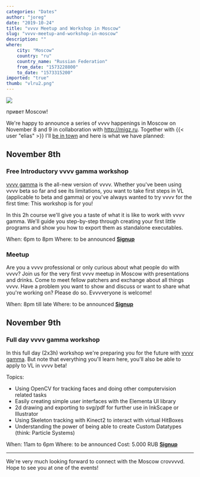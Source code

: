 ```yaml
---
categories: "Dates"
author: "joreg"
date: "2019-10-24"
title: "vvvv Meetup and Workshop in Moscow"
slug: "vvvv-meetup-and-workshop-in-moscow"
description: ""
where: 
    city: "Moscow"
    country: "ru"
    country_name: "Russian Federation"
    from_date: "1573228800"
    to_date: "1573315200"
imported: "true"
thumb: "vlru2.png"
---
```



![](vlru2.png) 

привет Moscow!

We're happy to announce a series of vvvv happenings in Moscow on November 8 and 9 in collaboration with <http://migz.ru>. Together with {{< user "elias" >}} I'll [be in town](/blog/2019/vvvv-at-dotnextconf-moscow) and here is what we have planned:

## November 8th
### Free Introductory vvvv gamma workshop
[vvvv gamma](/blog/2019/vvvv-gamma-2019.1-preview) is the all-new version of vvvv. Whether you've been using vvvv beta so far and see its limitations, you want to take first steps in VL (applicable to beta and gamma) or you've always wanted to try vvvv for the first time: This workshop is for you!

In this 2h course we'll give you a taste of what it is like to work with vvvv gamma. We'll guide you step-by-step through creating your first little programs and show you how to export them as standalone executables.

When: 6pm to 8pm
Where: to be announced
**[Signup](https://migz.timepad.ru/event/1099040/)**

### Meetup
Are you a vvvv professional or only curious about what people do with vvvv? Join us for the very first vvvv meetup in Moscow with presentations and drinks. Come to meet fellow patchers and exchange about all things vvvv. Have a problem you want to show and discuss or want to share what you're working on? Please do so. Evvvveryone is welcome! 

When: 8pm till late
Where: to be announced
**[Signup](https://migz.timepad.ru/event/1099040/)**

## November 9th
### Full day vvvv gamma workshop
In this full day (2x3h) workshop we're preparing you for the future with [vvvv gamma](/blog/2019/vvvv-gamma-2019.1-preview). But note that everything you'll learn here, you'll also be able to apply to VL in vvvv beta!

Topics:
- Using OpenCV for tracking faces and doing other computervision related tasks
- Easily creating simple user interfaces with the Elementa UI library
- 2d drawing and exporting to svg/pdf for further use in InkScape or Illustrator
- Using Skeleton tracking with Kinect2 to interact with virtual HitBoxes
- Understanding the power of being able to create Custom Datatypes (think: Particle Systems)

When: 11am to 6pm
Where: to be announced
Cost: 5.000 RUB
**[Signup](https://migz.timepad.ru/event/1099056/)**

---

We're very much looking forward to connect with the Moscow crovvvvd. Hope to see you at one of the events!